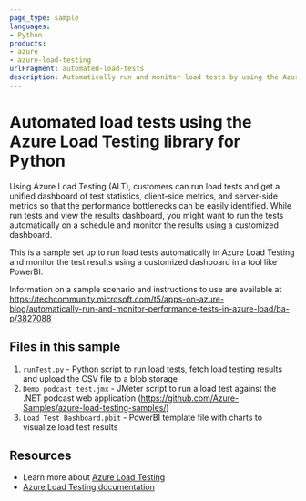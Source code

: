 ```yaml
---
page_type: sample
languages:
- Python
products:
- azure
- azure-load-testing
urlFragment: automated-load-tests
description: Automatically run and monitor load tests by using the Azure Load Testing library for Python
---
```


# Automated load tests using the Azure Load Testing library for Python

Using Azure Load Testing (ALT), customers can run load tests and get a unified dashboard of test statistics, client-side metrics, and server-side metrics so that the performance bottlenecks can be easily identified. While run tests and view the results dashboard, you might want to run the tests automatically on a schedule and monitor the results using a customized dashboard.  

This is a sample set up to run load tests automatically in Azure Load Testing and monitor the test results using a customized dashboard in a tool like PowerBI. 

Information on a sample scenario and instructions to use are available at https://techcommunity.microsoft.com/t5/apps-on-azure-blog/automatically-run-and-monitor-performance-tests-in-azure-load/ba-p/3827088

## Files in this sample 

1. `runTest.py` - Python script to run load tests, fetch load testing results and upload the CSV file to a blob storage
2. `Demo podcast test.jmx` - JMeter script to run a load test against the .NET podcast web application (https://github.com/Azure-Samples/azure-load-testing-samples/)
3. `Load Test Dashboard.pbit` - PowerBI template file with charts to visualize load test results

## Resources 

- Learn more about [Azure Load Testing](https://aka.ms/malt)
- [Azure Load Testing documentation](https://aka.ms/malt-docs)
